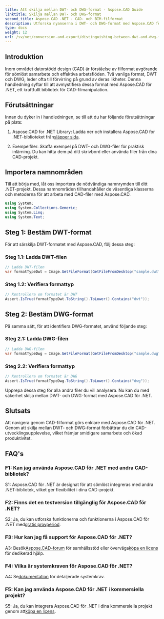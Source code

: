```yaml
---
title: Att skilja mellan DWT- och DWG-format - Aspose.CAD Guide
linktitle: Skilja mellan DWT- och DWG-format
second_title: Aspose.CAD .NET - CAD- och BIM-filformat
description: Utforska nyanserna i DWT- och DWG-format med Aspose.CAD för .NET. Skilj mellan dessa CAD-filtyper utan ansträngning.
type: docs
weight: 12
url: /sv/net/conversion-and-export/distinguishing-between-dwt-and-dwg-formats/
---
```

## Introduktion

Inom området datorstödd design (CAD) är förståelse av filformat avgörande för sömlöst samarbete och effektiva arbetsflöden. Två vanliga format, DWT och DWG, leder ofta till förvirring på grund av deras likheter. Denna handledning syftar till att avmystifiera dessa format med Aspose.CAD för .NET, ett kraftfullt bibliotek för CAD-filmanipulation.

## Förutsättningar

Innan du dyker in i handledningen, se till att du har följande förutsättningar på plats:

1.  Aspose.CAD for .NET Library: Ladda ner och installera Aspose.CAD for .NET-biblioteket från[släpper sida](https://releases.aspose.com/cad/net/).

2. Exempelfiler: Skaffa exempel på DWT- och DWG-filer för praktisk inlärning. Du kan hitta dem på ditt skrivbord eller använda filer från dina CAD-projekt.

## Importera namnområden

Till att börja med, låt oss importera de nödvändiga namnrymden till ditt .NET-projekt. Dessa namnområden tillhandahåller de väsentliga klasserna och metoderna för att arbeta med CAD-filer med Aspose.CAD.

```csharp
using System;
using System.Collections.Generic;
using System.Linq;
using System.Text;
```

## Steg 1: Bestäm DWT-format

För att särskilja DWT-formatet med Aspose.CAD, följ dessa steg:

### Steg 1.1: Ladda DWT-filen

```csharp
// Ladda DWT-filen
var formatTypeDwt = Image.GetFileFormat(GetFileFromDesktop("sample.dwt"));
```

### Steg 1.2: Verifiera formattyp

```csharp
// Kontrollera om formatet är DWT
Assert.IsTrue(formatTypeDwt.ToString().ToLower().Contains("dwt"));
```

## Steg 2: Bestäm DWG-format

På samma sätt, för att identifiera DWG-formatet, använd följande steg:

### Steg 2.1: Ladda DWG-filen

```csharp
// Ladda DWG-filen
var formatTypeDwg = Image.GetFileFormat(GetFileFromDesktop("sample.dwg"));
```

### Steg 2.2: Verifiera formattyp

```csharp
// Kontrollera om formatet är DWG
Assert.IsTrue(formatTypeDwg.ToString().ToLower().Contains("dwg"));
```

Upprepa dessa steg för alla andra filer du vill analysera. Nu kan du med säkerhet skilja mellan DWT- och DWG-format med Aspose.CAD för .NET.

## Slutsats

Att navigera genom CAD-filformat görs enklare med Aspose.CAD för .NET. Genom att skilja mellan DWT- och DWG-format förbättrar du din CAD-utvecklingsupplevelse, vilket främjar smidigare samarbete och ökad produktivitet.

## FAQ's

### F1: Kan jag använda Aspose.CAD för .NET med andra CAD-bibliotek?

S1: Aspose.CAD för .NET är designat för att sömlöst integreras med andra .NET-bibliotek, vilket ger flexibilitet i dina CAD-projekt.

### F2: Finns det en testversion tillgänglig för Aspose.CAD för .NET?

 S2: Ja, du kan utforska funktionerna och funktionerna i Aspose.CAD för .NET med[gratis provperiod](https://releases.aspose.com/).

### F3: Hur kan jag få support för Aspose.CAD för .NET?

 A3: Besök[Aspose.CAD-forum](https://forum.aspose.com/c/cad/19) för samhällsstöd eller överväga[köpa en licens](https://purchase.aspose.com/buy) för dedikerad hjälp.

### F4: Vilka är systemkraven för Aspose.CAD för .NET?

 A4: Se[dokumentation](https://reference.aspose.com/cad/net/) för detaljerade systemkrav.

### F5: Kan jag använda Aspose.CAD för .NET i kommersiella projekt?

 S5: Ja, du kan integrera Aspose.CAD för .NET i dina kommersiella projekt genom att[köpa en licens](https://purchase.aspose.com/buy).